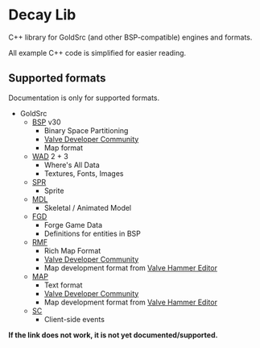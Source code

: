 # Decay Lib

C++ library for GoldSrc (and other BSP-compatible) engines and formats.

All example C++ code is simplified for easier reading.

## Supported formats

Documentation is only for supported formats.

- GoldSrc
  - [BSP](GoldSrc/BSP.md) v30
    - Binary Space Partitioning
    - [Valve Developer Community](https://developer.valvesoftware.com/wiki/BSP)
    - Map format
  - [WAD](GoldSrc/WAD.md) 2 + 3
    - Where's All Data
    - Textures, Fonts, Images
  - [SPR](GoldSrc/SPR.md)
    - Sprite
  - [MDL](GoldSrc/MDL.md)
    - Skeletal / Animated Model
  - [FGD](GoldSrc/FGD.md)
    - Forge Game Data
    - Definitions for entities in BSP
  - [RMF](GoldSrc/RMF.md)
    - Rich Map Format
    - [Valve Developer Community](https://developer.valvesoftware.com/wiki/Rich_Map_Format)
    - Map development format from [Valve Hammer Editor](https://developer.valvesoftware.com/wiki/Valve_Hammer_Editor)
  - [MAP](GoldSrc/MAP.md)
    - Text format
    - [Valve Developer Community](https://developer.valvesoftware.com/wiki/MAP_file_format)
    - Map development format from [Valve Hammer Editor](https://developer.valvesoftware.com/wiki/Valve_Hammer_Editor)
  - [SC](GoldSrc/SC.md)
    - Client-side events

__If the link does not work, it is not yet documented/supported.__
